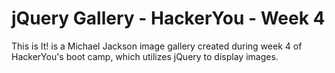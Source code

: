 # jQuery Gallery - HackerYou - Week 4

This is It! is a Michael Jackson image gallery created during week 4 of HackerYou's boot camp, which utilizes jQuery to display images.